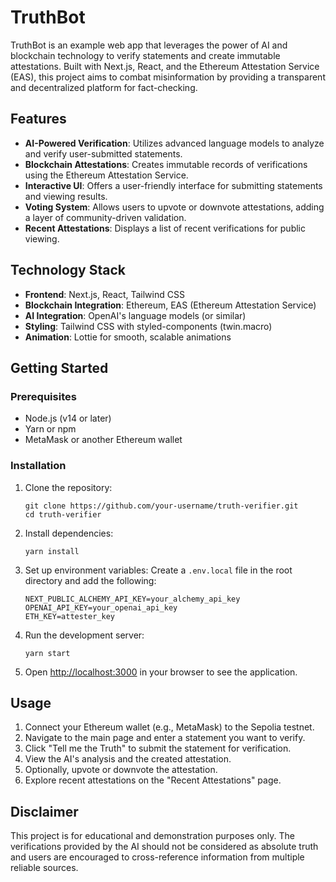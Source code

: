 # TruthBot

TruthBot is an example web app that leverages the power of AI and blockchain technology to verify statements and create
immutable attestations. Built with Next.js, React, and the Ethereum Attestation Service (EAS), this project aims to
combat misinformation by providing a transparent and decentralized platform for fact-checking.

## Features

- **AI-Powered Verification**: Utilizes advanced language models to analyze and verify user-submitted statements.
- **Blockchain Attestations**: Creates immutable records of verifications using the Ethereum Attestation Service.
- **Interactive UI**: Offers a user-friendly interface for submitting statements and viewing results.
- **Voting System**: Allows users to upvote or downvote attestations, adding a layer of community-driven validation.
- **Recent Attestations**: Displays a list of recent verifications for public viewing.

## Technology Stack

- **Frontend**: Next.js, React, Tailwind CSS
- **Blockchain Integration**: Ethereum, EAS (Ethereum Attestation Service)
- **AI Integration**: OpenAI's language models (or similar)
- **Styling**: Tailwind CSS with styled-components (twin.macro)
- **Animation**: Lottie for smooth, scalable animations

## Getting Started

### Prerequisites

- Node.js (v14 or later)
- Yarn or npm
- MetaMask or another Ethereum wallet

### Installation

1. Clone the repository:
   ```
   git clone https://github.com/your-username/truth-verifier.git
   cd truth-verifier
   ```

2. Install dependencies:
   ```
   yarn install
   ```

3. Set up environment variables:
   Create a `.env.local` file in the root directory and add the following:
   ```
   NEXT_PUBLIC_ALCHEMY_API_KEY=your_alchemy_api_key
   OPENAI_API_KEY=your_openai_api_key
   ETH_KEY=attester_key
   ```

4. Run the development server:
   ```
   yarn start
   ```

5. Open [http://localhost:3000](http://localhost:3000) in your browser to see the application.

## Usage

1. Connect your Ethereum wallet (e.g., MetaMask) to the Sepolia testnet.
2. Navigate to the main page and enter a statement you want to verify.
3. Click "Tell me the Truth" to submit the statement for verification.
4. View the AI's analysis and the created attestation.
5. Optionally, upvote or downvote the attestation.
6. Explore recent attestations on the "Recent Attestations" page.

## Disclaimer

This project is for educational and demonstration purposes only. The verifications provided by the AI should not be
considered as absolute truth and users are encouraged to cross-reference information from multiple reliable sources.
